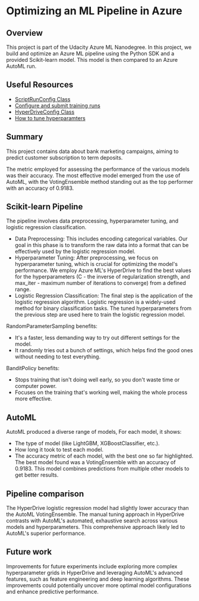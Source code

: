 # Optimizing an ML Pipeline in Azure

## Overview
This project is part of the Udacity Azure ML Nanodegree.
In this project, we build and optimize an Azure ML pipeline using the Python SDK and a provided Scikit-learn model.
This model is then compared to an Azure AutoML run.

## Useful Resources
- [ScriptRunConfig Class](https://docs.microsoft.com/en-us/python/api/azureml-core/azureml.core.scriptrunconfig?view=azure-ml-py)
- [Configure and submit training runs](https://docs.microsoft.com/en-us/azure/machine-learning/how-to-set-up-training-targets)
- [HyperDriveConfig Class](https://docs.microsoft.com/en-us/python/api/azureml-train-core/azureml.train.hyperdrive.hyperdriveconfig?view=azure-ml-py)
- [How to tune hyperparamters](https://docs.microsoft.com/en-us/azure/machine-learning/how-to-tune-hyperparameters)


## Summary
This project contains data about bank marketing campaigns, aiming to predict customer subscription to term deposits. 

The metric employed for assessing the performance of the various models was their accuracy. The most effective model emerged from the use of AutoML, with the VotingEnsemble method standing out as the top performer with an accuracy of 0.9183.

## Scikit-learn Pipeline

The pipeline involves data preprocessing, hyperparameter tuning, and logistic regression classification. 
- Data Preprocessing: This includes encoding categorical variables. Our goal in this phase is to transform the raw data into a format that can be effectively used by the logistic regression model.
- Hyperparameter Tuning: After preprocessing, we focus on hyperparameter tuning, which is crucial for optimizing the model's performance. We employ Azure ML's HyperDrive to find the best values for the hyperparameters (C - the inverse of regularization strength, and max_iter - maximum number of iterations to converge) from a defined range.
- Logistic Regression Classification: The final step is the application of the logistic regression algorithm. Logistic regression is a widely-used method for binary classification tasks. The tuned hyperparameters from the previous step are used here to train the logistic regression model.

RandomParameterSampling benefits:
- It's a faster, less demanding way to try out different settings for the model.
- It randomly tries out a bunch of settings, which helps find the good ones without needing to test everything.

BanditPolicy benefits:
- Stops training that isn't doing well early, so you don't waste time or computer power.
- Focuses on the training that's working well, making the whole process more effective.

## AutoML
AutoML produced a diverse range of models, For each model, it shows:
- The type of model (like LightGBM, XGBoostClassifier, etc.).
- How long it took to test each model.
- The accuracy metric of each model, with the best one so far highlighted.
The best model found was a VotingEnsemble with an accuracy of 0.9183. This model combines predictions from multiple other models to get better results.

## Pipeline comparison
The HyperDrive logistic regression model had slightly lower accuracy than the AutoML VotingEnsemble. The manual tuning approach in HyperDrive contrasts with AutoML's automated, exhaustive search across various models and hyperparameters. This comprehensive approach likely led to AutoML's superior performance.

## Future work
Improvements for future experiments include exploring more complex hyperparameter grids in HyperDrive and leveraging AutoML's advanced features, such as feature engineering and deep learning algorithms. These improvements could potentially uncover more optimal model configurations and enhance predictive performance.


